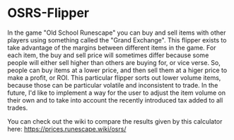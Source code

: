 # OSRS-Flipper
In the game "Old School Runescape" you can buy and sell items with other players using something called the "Grand Exchange".
This flipper exists to take advantage of the margins between different items in the game.
For each item, the buy and sell price will sometimes differ because some people will either sell higher than others are buying for, or vice verse.
So, people can buy items at a lower price, and then sell them at a higer price to make a profit, or ROI.
This particular flipper sorts out lower volume items, because those can be particular volatile and inconsistent to trade.
In the future, I'd like to implement a way for the user to adjust the item volume on their own and to take into account the recently introduced tax added to all trades.

You can check out the wiki to compare the results given by this calculator here: https://prices.runescape.wiki/osrs/
